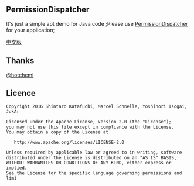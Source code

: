 ## PermissionDispatcher

It's just a simple apt demo for Java code ;Please use [PermissionDispatcher](https://github.com/hotchemi/PermissionsDispatcher) for your application;

[中文版](http://blog.csdn.net/a1018875550/article/details/51525438)

## Thanks

[@hotchemi](https://github.com/hotchemi) 


## Licence

```
Copyright 2016 Shintaro Katafuchi, Marcel Schnelle, Yoshinori Isogai, JokAr

Licensed under the Apache License, Version 2.0 (the "License");
you may not use this file except in compliance with the License.
You may obtain a copy of the License at

   http://www.apache.org/licenses/LICENSE-2.0

Unless required by applicable law or agreed to in writing, software
distributed under the License is distributed on an "AS IS" BASIS,
WITHOUT WARRANTIES OR CONDITIONS OF ANY KIND, either express or implied.
See the License for the specific language governing permissions and
limi